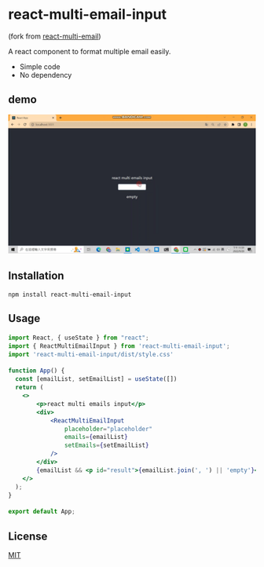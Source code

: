 # react-multi-email-input
(fork from [react-multi-email](https://www.npmjs.com/package/react-multi-email))

A react component to format multiple email easily.

- Simple code
- No dependency
## demo
<img src="https://raw.githubusercontent.com/suvincent/react-multi-email-input/main/doc/demo.gif" />

## Installation

```shell-script
npm install react-multi-email-input
```

## Usage

``` jsx
import React, { useState } from "react";
import { ReactMultiEmailInput } from 'react-multi-email-input';
import 'react-multi-email-input/dist/style.css'

function App() {
  const [emailList, setEmailList] = useState([])
  return (
    <>
        <p>react multi emails input</p>
        <div>
            <ReactMultiEmailInput
                placeholder="placeholder"
                emails={emailList}
                setEmails={setEmailList}
            />
        </div>
        {emailList && <p id="result">{emailList.join(', ') || 'empty'}</p>}
    </>
  );
}

export default App;
```

## License

[MIT](https://opensource.org/licenses/MIT)